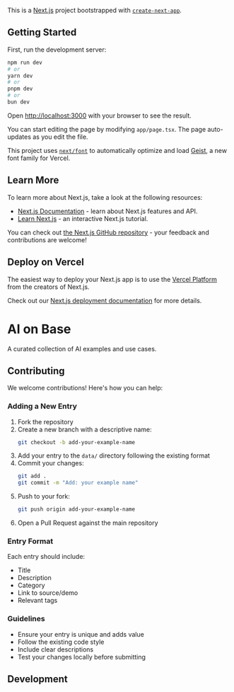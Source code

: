 This is a [Next.js](https://nextjs.org) project bootstrapped with [`create-next-app`](https://nextjs.org/docs/app/api-reference/cli/create-next-app).

## Getting Started

First, run the development server:

```bash
npm run dev
# or
yarn dev
# or
pnpm dev
# or
bun dev
```

Open [http://localhost:3000](http://localhost:3000) with your browser to see the result.

You can start editing the page by modifying `app/page.tsx`. The page auto-updates as you edit the file.

This project uses [`next/font`](https://nextjs.org/docs/app/building-your-application/optimizing/fonts) to automatically optimize and load [Geist](https://vercel.com/font), a new font family for Vercel.

## Learn More

To learn more about Next.js, take a look at the following resources:

- [Next.js Documentation](https://nextjs.org/docs) - learn about Next.js features and API.
- [Learn Next.js](https://nextjs.org/learn) - an interactive Next.js tutorial.

You can check out [the Next.js GitHub repository](https://github.com/vercel/next.js) - your feedback and contributions are welcome!

## Deploy on Vercel

The easiest way to deploy your Next.js app is to use the [Vercel Platform](https://vercel.com/new?utm_medium=default-template&filter=next.js&utm_source=create-next-app&utm_campaign=create-next-app-readme) from the creators of Next.js.

Check out our [Next.js deployment documentation](https://nextjs.org/docs/app/building-your-application/deploying) for more details.

# AI on Base

A curated collection of AI examples and use cases.

## Contributing

We welcome contributions! Here's how you can help:

### Adding a New Entry

1. Fork the repository
2. Create a new branch with a descriptive name:
   ```bash
   git checkout -b add-your-example-name
   ```
3. Add your entry to the `data/` directory following the existing format
4. Commit your changes:
   ```bash
   git add .
   git commit -m "Add: your example name"
   ```
5. Push to your fork:
   ```bash
   git push origin add-your-example-name
   ```
6. Open a Pull Request against the main repository

### Entry Format

Each entry should include:
- Title
- Description
- Category
- Link to source/demo
- Relevant tags

### Guidelines

- Ensure your entry is unique and adds value
- Follow the existing code style
- Include clear descriptions
- Test your changes locally before submitting

## Development

